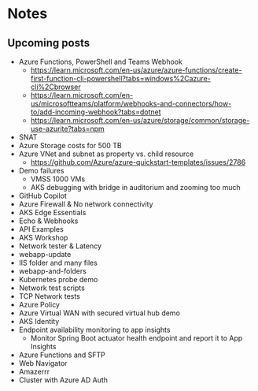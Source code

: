 # Notes

## Upcoming posts

- Azure Functions, PowerShell and Teams Webhook
  - https://learn.microsoft.com/en-us/azure/azure-functions/create-first-function-cli-powershell?tabs=windows%2Cazure-cli%2Cbrowser
  - https://learn.microsoft.com/en-us/microsoftteams/platform/webhooks-and-connectors/how-to/add-incoming-webhook?tabs=dotnet
  - https://learn.microsoft.com/en-us/azure/storage/common/storage-use-azurite?tabs=npm
- SNAT
- Azure Storage costs for 500 TB
- Azure VNet and subnet as property vs. child resource
  - https://github.com/Azure/azure-quickstart-templates/issues/2786
- Demo failures
  - VMSS 1000 VMs
  - AKS debugging with bridge in auditorium and zooming too much
- GitHub Copilot
- Azure Firewall & No network connectivity
- AKS Edge Essentials
- Echo & Webhooks
- API Examples
- AKS Workshop
- Network tester & Latency
- webapp-update
- IIS folder and many files
- webapp-and-folders
- Kubernetes probe demo
- Network test scripts
- TCP Network tests
- Azure Policy
- Azure Virtual WAN with secured virtual hub demo
- AKS Identity
- Endpoint availability monitoring to app insights
  - Monitor Spring Boot actuator health endpoint and report it to App Insights
- Azure Functions and SFTP
- Web Navigator
- Amazerrr
- Cluster with Azure AD Auth
